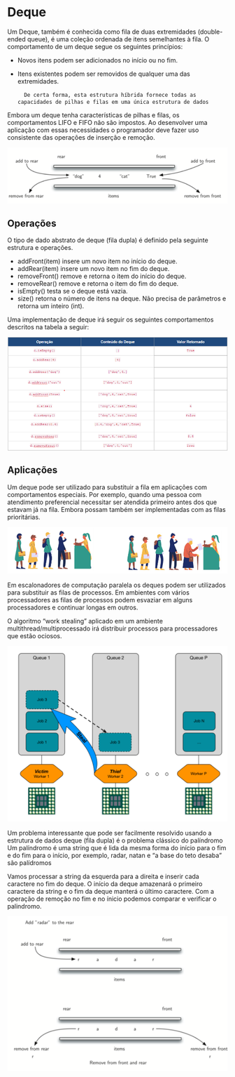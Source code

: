 # Deque

Um Deque, também é conhecida como fila de duas extremidades (double-ended queue), é uma coleção ordenada de itens semelhantes à fila.  O comportamento de um deque segue os seguintes princípios:
- Novos itens podem ser adicionados no início ou no fim. 
- Itens existentes podem ser removidos de qualquer uma das extremidades. 

        De certa forma, esta estrutura híbrida fornece todas as capacidades de pilhas e filas em uma única estrutura de dados

Embora um deque tenha características de pilhas e filas, os comportamentos LIFO e FIFO não são impostos. Ao desenvolver uma aplicação com essas necessidades o  programador deve fazer uso consistente das operações de inserção e remoção.

![](./img/deque1.png)




## Operações

O tipo de dado abstrato de deque (fila dupla) é definido pela seguinte estrutura e operações. 
- addFront(item) insere um novo item no início do deque. 
- addRear(item) insere um novo item no fim do deque. 
- removeFront() remove e retorna o item do início do deque. 
- removeRear() remove e retorna o item do fim do deque.
- isEmpty() testa se o deque está vazia. 
- size() retorna o número de itens na deque. Não precisa de parâmetros e retorna um inteiro (int).

Uma implementação de deque irá seguir os seguintes comportamentos descritos na tabela a seguir: 

![](./img/deque-op.png)

## Aplicações

Um deque pode ser utilizado para substituir a fila em aplicações com comportamentos especiais. Por exemplo, quando uma pessoa com atendimento preferencial necessitar ser atendida primeiro antes dos que estavam já na fila. Embora possam também ser implementadas com as filas prioritárias.

![](./img/deque-app1.png)


Em escalonadores de computação paralela os deques podem ser utilizados para substituir as filas de processos. Em ambientes com vários processadores as filas de processos podem esvaziar em alguns processadores e continuar longas em outros.

O algoritmo “work stealing” aplicado em um ambiente multithread/multiprocessado irá distribuir processos para processadores que estão ociosos.

![](./img/deque-app2.png)


Um problema interessante que pode ser facilmente resolvido usando a estrutura de dados deque (fila dupla) é o problema clássico do palíndromo
Um palíndromo é uma string que é lida da mesma forma do início para o fim e do fim para o início, por exemplo, radar, natan e “a base do teto desaba” são palídromos

Vamos processar a string da esquerda para a direita e inserir cada caractere no fim do deque. O início da deque amazenará o primeiro caractere da string e o fim da deque manterá o último caractere. Com a operação de remoção no fim e no ínicio podemos comparar e verificar o palindromo.

![](./img/deque-app3.png)